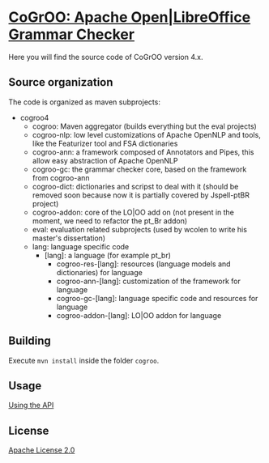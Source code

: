 [CoGrOO: Apache Open|LibreOffice Grammar Checker](http://cogroo.org)
====================================================================

Here you will find the source code of CoGrOO version 4.x.

Source organization
------------

The code is organized as maven subprojects:

* cogroo4
  * cogroo: Maven aggregator (builds everything but the eval projects)
  * cogroo-nlp: low level customizations of Apache OpenNLP and tools, like the Featurizer tool and FSA dictionaries
  * cogroo-ann: a framework composed of Annotators and Pipes, this allow easy abstraction of Apache OpenNLP
  * cogroo-gc: the grammar checker core, based on the framework from cogroo-ann
  * cogroo-dict: dictionaries and scripst to deal with it (should be removed soon because now it is partially covered by Jspell-ptBR project)
  * cogroo-addon: core of the LO|OO add on (not present in the moment, we need to refactor the pt_Br addon)
  * eval: evaluation related subprojects (used by wcolen to write his master's dissertation)
  * lang: language specific code
      * [lang]: a language (for example pt_br)
          * cogroo-res-[lang]: resources (language models and dictionaries) for language
          * cogroo-ann-[lang]: customization of the framework for language
          * cogroo-gc-[lang]: language specific code and resources for language
          * cogroo-addon-[lang]: LO|OO addon for language

Building
--------

Execute `mvn install` inside the folder `cogroo`.

Usage
-----
[Using the API](http://ccsl.ime.usp.br/redmine/projects/cogroo/wiki/API_CoGrOO_4x)

License
-------
[Apache License 2.0](http://www.apache.org/licenses/LICENSE-2.0.html)